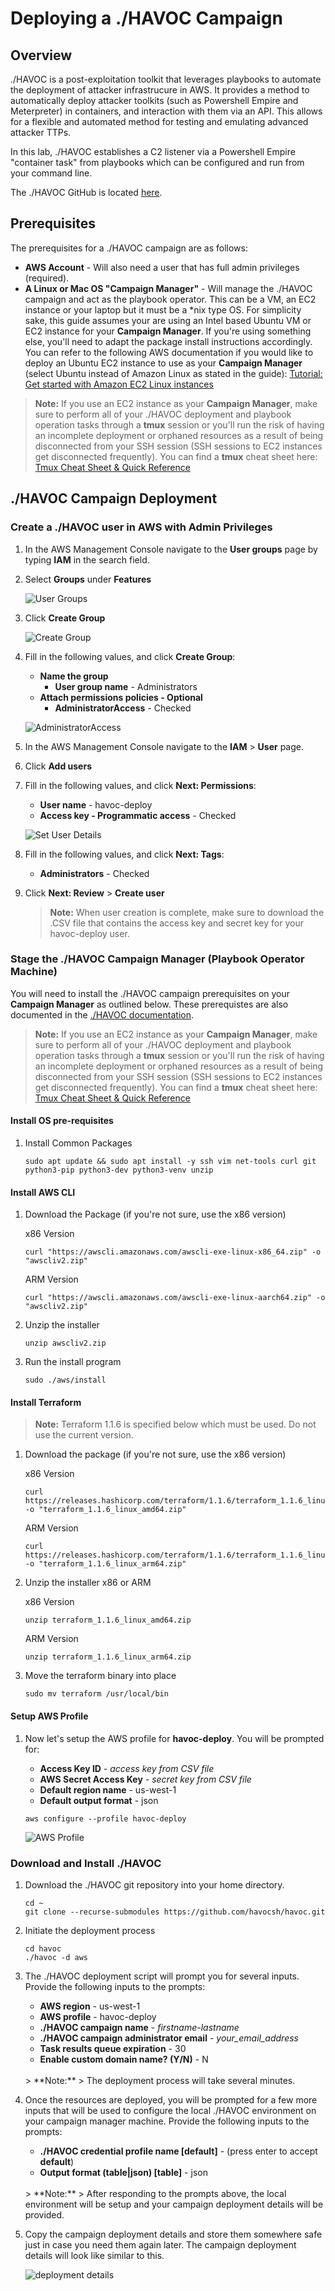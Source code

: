 # Deploying a ./HAVOC Campaign

## Overview

./HAVOC is a post-exploitation toolkit that leverages playbooks to automate the deployment of attacker infrastrucure in AWS.  It provides a method to automatically deploy attacker toolkits (such as Powershell Empire and Meterpreter) in containers, and interaction with them via an API.  This allows for a flexible and automated method for testing and emulating advanced attacker TTPs.

In this lab, ./HAVOC establishes a C2 listener via a Powershell Empire "container task" from playbooks which can be configured and run from your command line.

The ./HAVOC GitHub is located [here](https://github.com/havocsh).

## Prerequisites

The prerequisites for a ./HAVOC campaign are as follows:
-   **AWS Account** - Will also need a user that has full admin privileges (required).
-   **A Linux or Mac OS "Campaign Manager"** - Will manage the ./HAVOC campaign and act as the playbook operator. This can be a VM, an EC2 instance or your laptop but it must be a *nix type OS. For simplicity sake, this guide assumes your are using an Intel based Ubuntu VM or EC2 instance for your **Campaign Manager**. If you're using something else, you'll need to adapt the package install instructions accordingly. You can refer to the following AWS documentation if you would like to deploy an Ubuntu EC2 instance to use as your **Campaign Manager** (select Ubuntu instead of Amazon Linux as stated in the guide): [Tutorial: Get started with Amazon EC2 Linux instances](https://docs.aws.amazon.com/AWSEC2/latest/UserGuide/EC2_GetStarted.html)

> **Note:** 
> If you use an EC2 instance as your **Campaign Manager**, make sure to perform all of your ./HAVOC deployment and playbook operation tasks through a **tmux** session or you'll run the risk of having an incomplete deployment or orphaned resources as a result of being disconnected from your SSH session (SSH sessions to EC2 instances get disconnected frequently). You can find a **tmux** cheat sheet here: [Tmux Cheat Sheet & Quick Reference](http://tmuxcheatsheet.com/)


##  ./HAVOC Campaign Deployment

###  Create a ./HAVOC user in AWS with Admin Privileges

1.  In the AWS Management Console navigate to the **User groups** page by typing **IAM** in the search field.

2.  Select **Groups** under **Features**

    ![User Groups](./images/user_groups.png)

3.  Click **Create Group**

    ![Create Group](./images/create_group.png)

4.  Fill in the following values, and click **Create Group**:

    - **Name the group**
        - **User group name** - Administrators
    - **Attach permissions policies - Optional**
        - **AdministratorAccess** - Checked

    ![AdministratorAccess](./images/AdministratorAccess.png)

5.  In the AWS Management Console navigate to the **IAM** > **User** page.

6.  Click **Add users**

7.  Fill in the following values, and click **Next: Permissions**:

    - **User name** - havoc-deploy
    - **Access key - Programmatic access** - Checked

    ![Set User Details](./images/set_user_details.png)

8.  Fill in the following values, and click **Next: Tags**: 
    
    -   **Administrators** - Checked

9.  Click **Next: Review** > **Create user**

    > **Note:**
    > When user creation is complete, make sure to download the .CSV file that contains the access key and secret key for your havoc-deploy user.

###  Stage the ./HAVOC Campaign Manager (Playbook Operator Machine)

You will need to install the ./HAVOC campaign prerequisites on your **Campaign Manager** as outlined below. These prerequistes are also documented in the [./HAVOC documentation](https://havoc.readme.io/docs/installation#prerequisites).

> **Note:**
> If you use an EC2 instance as your **Campaign Manager**, make sure to perform all of your ./HAVOC deployment and playbook operation tasks through a **tmux** session or you'll run the risk of having an incomplete deployment or orphaned resources as a result of being disconnected from your SSH session (SSH sessions to EC2 instances get disconnected frequently). You can find a **tmux** cheat sheet here: [Tmux Cheat Sheet & Quick Reference](http://tmuxcheatsheet.com/)

#### Install OS pre-requisites

1.  Install Common Packages

    ```
    sudo apt update && sudo apt install -y ssh vim net-tools curl git python3-pip python3-dev python3-venv unzip
    ```

####  Install AWS CLI

1.  Download the Package (if you're not sure, use the x86 version)

    x86 Version

    ```
    curl "https://awscli.amazonaws.com/awscli-exe-linux-x86_64.zip" -o "awscliv2.zip"
    ```

    ARM Version

    ```
    curl "https://awscli.amazonaws.com/awscli-exe-linux-aarch64.zip" -o "awscliv2.zip"
    ```

2.  Unzip the installer

    ```
    unzip awscliv2.zip
    ```

3.  Run the install program

    ```
    sudo ./aws/install
    ```

####  Install Terraform

> **Note:**
> Terraform 1.1.6 is specified below which must be used.  Do not use the current version.


1.  Download the package (if you're not sure, use the x86 version)

    x86 Version

    ```
    curl https://releases.hashicorp.com/terraform/1.1.6/terraform_1.1.6_linux_amd64.zip -o "terraform_1.1.6_linux_amd64.zip"
    ```

    ARM Version

    ```
    curl https://releases.hashicorp.com/terraform/1.1.6/terraform_1.1.6_linux_arm64.zip -o "terraform_1.1.6_linux_arm64.zip"
    ```

2.  Unzip the installer x86 or ARM

    x86 Version

    ```
    unzip terraform_1.1.6_linux_amd64.zip
    ```

    ARM Version

    ```
    unzip terraform_1.1.6_linux_arm64.zip
    ```


3.  Move the terraform binary into place

    ```
    sudo mv terraform /usr/local/bin
    ```

####  Setup AWS Profile

1.  Now let's setup the AWS profile for **havoc-deploy**. You will be prompted for:

    - **Access Key ID** - *access key from CSV file*
    - **AWS Secret Access Key** - *secret key from CSV file*
    - **Default region name** - us-west-1
    - **Default output format** - json

    ```
    aws configure --profile havoc-deploy
    ```

    ![AWS Profile](./images/aws_profile.png)

###  Download and Install ./HAVOC

1.  Download the ./HAVOC git repository into your home directory.

    ```
    cd ~
    git clone --recurse-submodules https://github.com/havocsh/havoc.git
    ```

2.  Initiate the deployment process

    ```
    cd havoc
    ./havoc -d aws
    ```

3.  The ./HAVOC deployment script will prompt you for several inputs. Provide the following inputs to the prompts:

    - **AWS region** - us-west-1
    - **AWS profile** - havoc-deploy
    - **./HAVOC campaign name** - *firstname-lastname*
    - **./HAVOC campaign administrator email** - *your_email_address*
    - **Task results queue expiration** - 30
    - **Enable custom domain name? (Y/N)** - N
    <br>
    > **Note:**
    > The deployment process will take several minutes.

4.  Once the resources are deployed, you will be prompted for a few more inputs that will be used to configure the local ./HAVOC environment on your campaign manager machine. Provide the following inputs to the prompts:

    - **./HAVOC credential profile name [default]** - (press enter to accept **default**)
    - **Output format (table|json) [table]** - json
    <br>
    > **Note:**
    > After responding to the prompts above, the local environment will be setup and your campaign deployment details will be provided.

5.  Copy the campaign deployment details and store them somewhere safe just in case you need them again later. The campaign deployment details will look like similar to this.

    ![deployment details](./images/deployment_details.png)